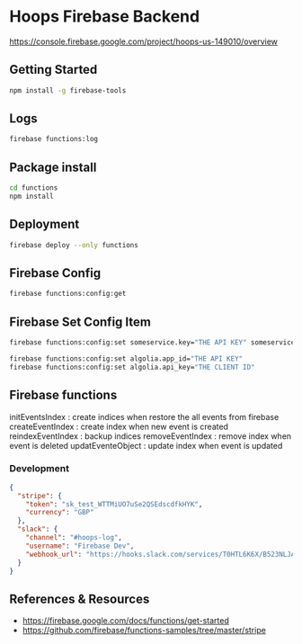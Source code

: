 # Hoops Firebase Backend
https://console.firebase.google.com/project/hoops-us-149010/overview

## Getting Started
```sh
npm install -g firebase-tools
```

## Logs
```sh
firebase functions:log
```
## Package install
```sh
cd functions
npm install
```
## Deployment
```sh
firebase deploy --only functions
```

## Firebase Config
```sh
firebase functions:config:get
```

## Firebase Set Config Item
```sh
firebase functions:config:set someservice.key="THE API KEY" someservice.id="THE CLIENT ID"

firebase functions:config:set algolia.app_id="THE API KEY" 
firebase functions:config:set algolia.api_key="THE CLIENT ID" 
```
## Firebase functions
initEventsIndex :  create indices when restore the all events from firebase
createEventIndex : create index when new event is created
reindexEventIndex : backup indices 
removeEventIndex : remove index when event is deleted 
updatEventeObject : update index when event is updated 

### Development
```json
{
  "stripe": {
    "token": "sk_test_WTTMiUO7uSe2QSEdscdfkHYK",
    "currency": "GBP"
  },
  "slack": {
    "channel": "#hoops-log",
    "username": "Firebase Dev",
    "webhook_url": "https://hooks.slack.com/services/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"
  }
}
```

## References & Resources
* https://firebase.google.com/docs/functions/get-started
* https://github.com/firebase/functions-samples/tree/master/stripe
